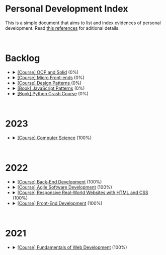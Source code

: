 # Personal Development Index

This is a simple document that aims to list and index evidences of personal development. Read [this references](./docs/references.md) for aditional details.

</br>
<h1>Backlog</h1>
<ul>
  <li>
    <details> 
      <summary>
        <a href="https://www.alura.com.br/curso-online-solid-orientacao-objetos-java">[Course] OOP and Solid</a> (0%)
      </summary>
      <ul>
        <li>
          Started: 
        </li>
        <li>
          Finished:
        </li>
      </ul>
      </details>
  </li>
  <li>
    <details> 
      <summary>
        <a href="">[Course] Micro Front-ends</a> (0%)
      </summary>
      <ul>
        <li>
          Started: 
        </li>
        <li>
          Finished:
        </li>
      </ul>
      </details>
  </li>
  <li>
    <details> 
      <summary>
        <a href="https://www.coursera.org/learn/design-patterns">[Course] Design Patterns </a> (0%)
      </summary>
      <ul>
        <li>
          Started: 
        </li>
        <li>
          Finished:
        </li>
      </ul>
      </details>
  </li>
  <li>
    <details> 
      <summary>
        <a href="https://www.amazon.com.br/Padr%C3%B5es-Javascript-Stoyan-Stefanov/dp/857522266X/ref=sr_1_1?keywords=padroes+javascript&qid=1676335657&sprefix=padroe%2Caps%2C224&sr=8-1">[Book] JavaScript Patterns</a> (0%)
      </summary>
      <ul>
        <li>
          Started: 
        </li>
        <li>
          Finished:
        </li>
      </ul>
      </details>
  </li>
  <li>
    <details> 
      <summary>
        <a href="https://www.amazon.com.br/Python-Crash-Course-Eric-Matthes/dp/1593279280/ref=sr_1_1?__mk_pt_BR=%C3%85M%C3%85%C5%BD%C3%95%C3%91&crid=2C49SHA5JS31X&keywords=Python+Crash+Course&qid=1676335805&sprefix=python+crash+course%2Caps%2C208&sr=8-1&ufe=app_do%3Aamzn1.fos.6121c6c4-c969-43ae-92f7-cc248fc6181d">[Book] Python Crash Course</a> (0%)
      </summary>
      <ul>
        <li>
          Started: 
        </li>
        <li>
          Finished:
        </li>
      </ul>
      </details>
  </li>
</ul>
</br>

<h1>2023</h1>
<ul>
  <li>
    <details> 
    <summary>
      <a href="https://www.credential.net/c4f2619f-d345-4173-8f5d-fa63f1884fab#gs.pzv58f" target="_blank">[Course] Computer Science</a> (100%)
    </summary>
    <ul>
        <li>
          Started: 2022-10-25
        </li>
        <li>
          Finished: 2023-01-24
        </li>
      </ul>
    </details>
  </li>
  <!-- <li>
    <details> 
    <summary>
      <a href="https://github.com/amaralc/systems-design-fundamentals-notes">[Course] Systems Design Fundamentals</a> (20%)
    </summary>
    <ul>
      <li>
        Started: 2022-12-11
      </li>
      <li>
        Finished:
      </li>
    </ul>
    </details>
  </li> -->
  <!-- <li>
    <details> 
      <summary>
        <a href="https://github.com/amaralc/nestjs-fundamentals">[Course] NestJS Fundamentals</a> (27%)
      </summary>
      <ul>
        <li>
          Started: 2022-11-26
        </li>
        <li>
          Finished:
        </li>
      </ul>
    </details>
  </li> -->
  <!-- <li>
    <details> 
    <summary>
      <a href="https://docs.google.com/document/d/1-61PDnyvwtDovGyJWh2ZxFKRffzUxFheF41_2WTMWpU/edit?usp=share_link">[Book] Team Topologies: Organizing Business and Technology Teams for Fast Flow</a> (61%)
    </summary>
    <ul>
      <li>
        Started: 2022-11-02
      </li>
      <li>
        Finished:
      </li>
    </ul>
    </details>
  </li> -->
   <!-- <li>
    <details> 
    <summary>
      <a href="https://docs.google.com/document/d/1Lhxslykqxw0it2yzYy-AELPS-VwzoMoi69FlQB11UXc/edit?usp=share_link">[Book] Building Micro-Frontends</a> (20%)
    </summary>
    <ul>
      <li>
        Started: 2022-10-13
      </li>
      <li>
        Finished:
      </li>
    </ul>
    </details>
  </li> -->
</ul>
</br>

<h1>2022</h1>
<ul>
  <li>
    <details> 
      <summary>
          <a href="https://www.credential.net/3e715f97-07de-4d14-99c7-aba9ecb42bdf#gs.ms14tt" target="_blank">[Course] Back-End Development</a> (100%)
      </summary>
      <ul>
      <li>
        Started: 2022-02-04
      </li>
      <li>
        Finished: 2022-10-25
      </li>
    </ul>
    </details>
  </li>
  <li>
    <details> 
      <summary>
          <a href="https://www.linkedin.com/learning/certificates/695c2e244182d3bf0b1c86004aae229e5e9475d23865ce00ce6cef0742ba8387" target="_blank">[Course] Agile Software Development</a> (100%)
      </summary>
      <ul>
      <li>
        Started: 2022-07-20
      </li>
      <li>
        Finished: 2022-07-25
      </li>
    </ul>
    </details>
  </li>
  <li>
    <details> 
      <summary>
          <a href="https://www.udemy.com/certificate/UC-77f77879-2c31-4ea4-ae0c-78fca1e02a17/" target="_blank">[Course] Responsive Real-World Websites with HTML and CSS</a> (100%)
      </summary>
      <ul>
      <li>
        Started: 2021-01-20
      </li>
      <li>
        Finished: 2022-05-31
      </li>
    </ul>
    </details>
  </li>
  <li>
    <details> 
      <summary>
          <a href="https://www.credential.net/88b1c48a-4191-4d42-b2ee-fd134b405b2a#gs.ms2yes" target="_blank">[Course] Front-End Development</a> (100%)
      </summary>
      <ul>
      <li>
        Started: 2021-09-01
      </li>
      <li>
        Finished: 2022-02-04
      </li>
    </ul>
    </details>
  </li>

</ul>
</br>

<h1>2021</h1>
<ul>
  <li>
    <details> 
      <summary>
          <a href="https://www.credential.net/5d75032c-b86e-404d-8277-c0fa82e34ea3#gs.mcbeyp" target="_blank">[Course] Fundamentals of Web Development</a> (100%)
      </summary>
      <ul>
      <li>
        Started: 2021-06-07
      </li>
      <li>
        Finished: 2021-09-01
      </li>
    </ul>
    </details>
  </li>
</ul>
</br>
